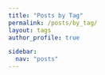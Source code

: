 ```yaml
---
title: "Posts by Tag"
permalink: /posts/by_tag/
layout: tags
author_profile: true

sidebar:
  nav: "posts"
---
```

